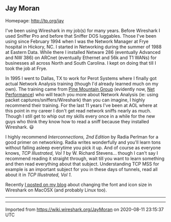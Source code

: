 ## Jay Moran

Homepage: <http://tp.org/jay>

I've been using Wireshark in my job(s) for many years. Before Wireshark I used Sniffer Pro and before that Sniffer DOS luggables. Those I've been using since February 1994 when I was the Network Manager at Frye hospital in Hickory, NC. I started in Networking during the summer of 1988 at Eastern Data. While there I installed Netware 286 (eventually Advanced and NW 386) on ARCnet (eventually Ethernet and 56k and T1 WANs) for businesses all across North and South Carolina. I kept on doing that till I took the job at Frye.

In 1995 I went to Dallas, TX to work for Perot Systems where I finally got actual Network Analysis training (though I'd already learned much on my own). The training came from [Pine Mountain Group](http://www.pmg.com/) (evidently now, [Net Performance](http://www.netperformance.com/)) who will teach you more about Network Analysis (ie: using packet captures/sniffers/Wireshark) than you can imagine, I highly recommend their training. For the last 11 years I've been at AOL where at this point in my career I don't get read network sniffs nearly as much. Though I still get to whip out my skills every once in a while for the new guys who think they know how to read a sniff because they installed Wireshark. :smiley:

I highly recommend *Interconnections, 2nd Edition* by Radia Perlman for a good primer on networking. Radia writes wonderfully and you'll learn tons without falling asleep everytime you pick it up. And of course as everyone knows, *TCP Illustrated, Vol 1* by W. Richard Stevens... though I can't say I recommend reading it straight through, wait till you want to learn something and then read everything about that subject. Understanding TCP MSS for example is an important subject for you in these days of tunnels, read all about it in *TCP Illustrated, Vol 1*.

Recently [I posted on my blog](http://blog.tp.org/jay/archives/2010/05/wireshark-macos.html) about changing the font and icon size in Wireshark on MacOSX (and probably Linux too).

-----

---

Imported from https://wiki.wireshark.org/JayMoran on 2020-08-11 23:15:37 UTC
